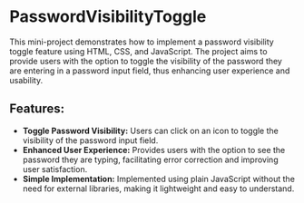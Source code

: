 # PasswordVisibilityToggle
This mini-project demonstrates how to implement a password visibility toggle feature using HTML, CSS, and JavaScript. The project aims to provide users with the option to
toggle the visibility of the password they are entering in a password input field, thus enhancing user experience and usability.

## Features:

- **Toggle Password Visibility:** Users can click on an icon to toggle the visibility of the password input field.
- **Enhanced User Experience:** Provides users with the option to see the password they are typing, facilitating error correction and improving user satisfaction.
- **Simple Implementation:** Implemented using plain JavaScript without the need for external libraries, making it lightweight and easy to understand.
